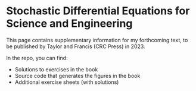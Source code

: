 # Stochastic Differential Equations for Science and Engineering

This page contains supplementary information for my forthcoming text, to be published by Taylor and Francis (CRC Press) in 2023.

In the repo, you can find:

* Solutions to exercises in the book
* Source code that generates the figures in the book
* Additional exercise sheets (with solutions)

